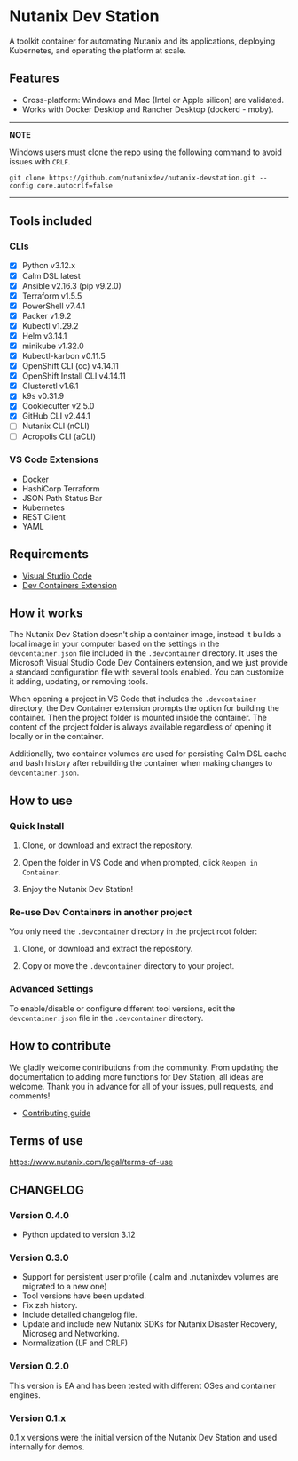 # Nutanix Dev Station

A toolkit container for automating Nutanix and its applications, deploying Kubernetes, and operating the platform at scale.

## Features

- Cross-platform: Windows and Mac (Intel or Apple silicon) are validated.
- Works with Docker Desktop and Rancher Desktop (dockerd - moby).

---
**NOTE**

Windows users must clone the repo using the following command to avoid issues with `CRLF`.

```console
git clone https://github.com/nutanixdev/nutanix-devstation.git --config core.autocrlf=false
```

---

## Tools included

### CLIs

- [x] Python v3.12.x
- [x] Calm DSL latest
- [x] Ansible v2.16.3 (pip v9.2.0)
- [x] Terraform v1.5.5
- [x] PowerShell v7.4.1
- [x] Packer v1.9.2
- [x] Kubectl v1.29.2
- [x] Helm v3.14.1
- [x] minikube v1.32.0
- [x] Kubectl-karbon v0.11.5
- [x] OpenShift CLI (oc) v4.14.11
- [x] OpenShift Install CLI v4.14.11
- [x] Clusterctl v1.6.1
- [x] k9s v0.31.9
- [x] Cookiecutter v2.5.0
- [x] GitHub CLI v2.44.1
- [ ] Nutanix CLI (nCLI)
- [ ] Acropolis CLI (aCLI)

### VS Code Extensions

- Docker
- HashiCorp Terraform
- JSON Path Status Bar
- Kubernetes
- REST Client 
- YAML

## Requirements

- [Visual Studio Code](https://code.visualstudio.com/download)
- [Dev Containers Extension](https://marketplace.visualstudio.com/items?itemName=ms-vscode-remote.remote-containers)

## How it works

The Nutanix Dev Station doesn't ship a container image, instead it builds a local image in your computer based on the settings in the `devcontainer.json` file included in the `.devcontainer` directory. It uses the Microsoft Visual Studio Code Dev Containers extension, and we just provide a standard configuration file with several tools enabled. You can customize it adding, updating, or removing tools.

When opening a project in VS Code that includes the `.devcontainer` directory, the Dev Container extension prompts the option for building the container. Then the project folder is mounted inside the container. The content of the project folder is always available regardless of opening it locally or in the container.

Additionally, two container volumes are used for persisting Calm DSL cache and bash history after rebuilding the container when making changes to `devcontainer.json`.

## How to use

### Quick Install

1. Clone, or download and extract the repository.

2. Open the folder in VS Code and when prompted, click `Reopen in Container`.

3. Enjoy the Nutanix Dev Station!

### Re-use Dev Containers in another project

You only need the `.devcontainer` directory in the project root folder:

1. Clone, or download and extract the repository.

2. Copy or move the `.devcontainer` directory to your project.

### Advanced Settings

To enable/disable or configure different tool versions, edit the `devcontainer.json` file in the `.devcontainer` directory.

## How to contribute

We gladly welcome contributions from the community. From updating the documentation to adding more functions for Dev Station, all ideas are welcome. Thank you in advance for all of your issues, pull requests, and comments!

- [Contributing guide](./CONTRIBUTING.md)

## Terms of use

https://www.nutanix.com/legal/terms-of-use 

## CHANGELOG

### Version 0.4.0

- Python updated to version 3.12

### Version 0.3.0

- Support for persistent user profile (.calm and .nutanixdev volumes are migrated to a new one)
- Tool versions have been updated.
- Fix zsh history.
- Include detailed changelog file.
- Update and include new Nutanix SDKs for Nutanix Disaster Recovery, Microseg and Networking.
- Normalization (LF and CRLF)

### Version 0.2.0

This version is EA and has been tested with different OSes and container engines.

### Version 0.1.x

0.1.x versions were the initial version of the Nutanix Dev Station and used internally for demos.